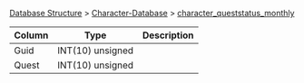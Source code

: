 [Database Structure](Database-Structure) > [Character-Database](Character-Database) > [character_queststatus_monthly](character_queststatus_monthly)

Column | Type | Description
--- | --- | ---
Guid | INT(10) unsigned | 
Quest | INT(10) unsigned | 
